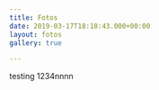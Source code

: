 ```yaml
---
title: Fotos
date: 2019-03-17T18:18:43.000+00:00
layout: fotos
gallery: true

---
```

testing 1234nnnn
